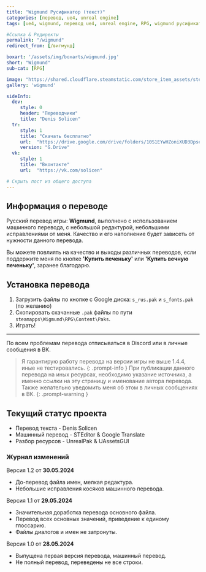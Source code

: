 ```yaml
---
title: "Wigmund Русификатор (текст)"
categories: [перевод, ue4, unreal engine]
tags: [ue4, wigmund, перевод ue4, unreal engine, RPG, wigmund русификатор, wigmund русский язык, wigmund русский, wigmund перевод на русский, wigmund перевод, wigmund русификатор]

#Ссылка & Редиректы
permalink: "/wigmund"
redirect_from: [/вигмунд]

boxart: '/assets/img/boxarts/wigmund.jpg'
short: "Wigmund"
sub-cat: [RPG]

image: "https://shared.cloudflare.steamstatic.com/store_item_assets/steam/apps/1164690/capsule_616x353.jpg?t=1670097130"
gallery: 'wigmund'

sideInfo:
  dev:
     style: 0
     header: "Переводчики"
     title: "Denis Solicen"
  tr:
     style: 1
     title: "Скачать бесплатно"
     url:  "https://drive.google.com/drive/folders/10S1EYwHZoniXUD3DpseDCN0sk_INV6C0?usp=sharing"
     version: "G.Drive"
  vk:
     style: 1
     title: "Вконтакте"
     url:  "https://vk.com/solicen"

# Скрыть пост из общего доступа
---
```

## Информация о переводе
Русский перевод игры: **Wigmund**, выполнено с использованием машинного перевода, с небольшой редактурой, небольшими исправлениями от меня. Качество и его наполнение будет зависеть от нужности данного перевода.

Вы можете повлиять на качество и выходы различных переводов, если поддержите меня по кнопке **'Купить печеньку'** или **'Купить вечную печеньку'**, заранее благодарю.

## Установка перевода
1. Загрузить файлы по кнопке с Google диска: `s_rus.pak` и `s_fonts.pak` (по желанию)
2. Скопировать скачанные `.pak` файлы по пути `steamapps\Wigmund\RPG\Content\Paks`.
3. Играть!

---

По всем проблемам перевода отписываться в Discord или в личные сообщения в ВК.
> Я гарантирую работу перевода на версии игры не выше 1.4.4, иные не тестировались. 
{: .prompt-info }
> При публикации данного перевода на иных ресурсах, необходимо указание источника, а именно ссылки на эту страницу и именование автора перевода. Также желательно уведомить меня об этом в личных сообщениях в ВК.
{: .prompt-warning }

## Текущий статус проекта
* Перевод текста - Denis Solicen
* Машинный перевод - STEditor & Google Translate
* Разбор ресурсов - UnrealPak & UAssetsGUI

### Журнал изменений
Версия 1.2 от **30.05.2024**
* До-перевод файла имен, мелкая редактура.
* Небольшие исправления косяков машинного перевода.

Версия 1.1 от **29.05.2024**
* Значительная доработка перевода основного файла.
* Перевод всех основных значений, приведение к единому глоссарию. 
* Файлы диалогов и имен не затронуты.

Версия 1.0 от **28.05.2024** 
* Выпущена первая версия перевода, машинный перевод. 
* Не полный перевод, переведены не все строки.


